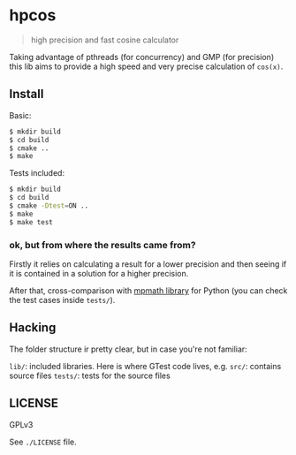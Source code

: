 # hpcos

> high precision and fast cosine calculator

Taking advantage of pthreads (for concurrency) and GMP (for precision) this lib aims to provide a high speed and very precise calculation of `cos(x)`.

## Install

Basic:

```sh
$ mkdir build
$ cd build
$ cmake ..
$ make
```

Tests included:

```sh
$ mkdir build
$ cd build
$ cmake -Dtest=ON ..
$ make
$ make test
```

### ok, but from where the results came from?

Firstly it relies on calculating a result for a lower precision and then seeing if it is contained in a solution for a higher precision. 

After that, cross-comparison with [mpmath library](http://mpmath.org/) for Python (you can check the test cases inside `tests/`).

## Hacking

The folder structure ir pretty clear, but in case you're not familiar:

`lib/`: included libraries. Here is where GTest code lives, e.g.
`src/`: contains source files
`tests/`: tests for the source files

## LICENSE

GPLv3

See `./LICENSE` file.
